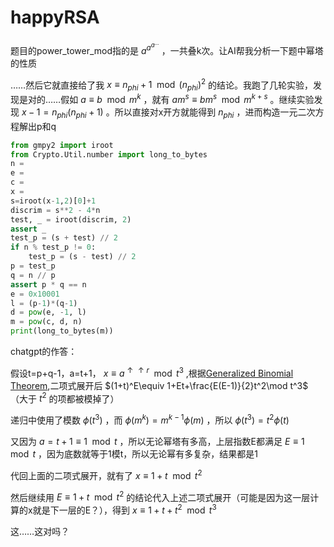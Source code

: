 # happyRSA

题目的power_tower_mod指的是 $a^{a^{a^{...}}}$ ，一共叠k次。让AI帮我分析一下题中幂塔的性质

……然后它就直接给了我 $x\equiv n_{phi}+1\mod (n_{phi})^2$ 的结论。我跑了几轮实验，发现是对的……假如 $a\equiv b\mod m^k$ ，就有 $am^s\equiv bm^s\mod m^{k+s}$ 。继续实验发现 $x-1=n_{phi}(n_{phi}+1)$ 。所以直接对x开方就能得到 $n_{phi}$ ，进而构造一元二次方程解出p和q

```py
from gmpy2 import iroot
from Crypto.Util.number import long_to_bytes
n = 
e = 
c = 
x = 
s=iroot(x-1,2)[0]+1
discrim = s**2 - 4*n
test, _ = iroot(discrim, 2)
assert _
test_p = (s + test) // 2
if n % test_p != 0:
    test_p = (s - test) // 2
p = test_p
q = n // p
assert p * q == n
e = 0x10001
l = (p-1)*(q-1)
d = pow(e, -1, l)
m = pow(c, d, n)
print(long_to_bytes(m))
```
chatgpt的作答：

假设t=p+q-1，a=t+1， $x\equiv a^{\uparrow\uparrow r}\mod t^3$ ,根据[Generalized Binomial Theorem](https://math.libretexts.org/Bookshelves/Combinatorics_and_Discrete_Mathematics/Combinatorics_(Morris)/02%3A_Enumeration/07%3A_Generating_Functions/7.02%3A_The_Generalized_Binomial_Theorem),二项式展开后 $(1+t)^E\equiv 1+Et+\frac{E(E-1)}{2}t^2\mod t^3$ （大于 $t^2$ 的项都被模掉了）

递归中使用了模数 $\phi(t^3)$ ，而 $\phi(m^k)=m^{k-1}\phi(m)$ ，所以 $\phi(t^3)=t^2\phi(t)$

又因为 $a=t+1\equiv 1\mod t$ ，所以无论幂塔有多高，上层指数E都满足 $E\equiv 1\mod t$ ，因为底数就等于1模t，所以无论幂有多复杂，结果都是1

代回上面的二项式展开，就有了 $x\equiv 1+t\mod t^2$

然后继续用 $E\equiv 1+t\mod t^2$ 的结论代入上述二项式展开（可能是因为这一层计算的x就是下一层的E？），得到 $x\equiv 1+t+t^2\mod t^3$

这……这对吗？